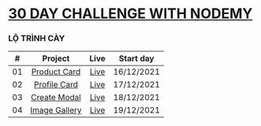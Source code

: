 # [30 DAY CHALLENGE WITH NODEMY](https://www.nodemy.vn/projects-html-css-js)

### LỘ TRÌNH CÀY
|  #  | Project | Live | Start day |
| :---: | :---: | :---: | :---: |
| 01  | [Product Card](https://github.com/Dusthuynh/30days-challenge-with-Nodemy/tree/main/ProductCard) | [Live](https://dusthuynh.github.io/30days-challenge-with-Nodemy/ProductCard/productCard.html) | 16/12/2021 |
| 02  | [Profile Card](https://github.com/Dusthuynh/30days-challenge-with-Nodemy/tree/main/profile-card) | [Live](https://dusthuynh.github.io/30days-challenge-with-Nodemy/profile-card/profile-card.html) | 17/12/2021 |
| 03  | [Create Modal](https://github.com/Dusthuynh/30days-challenge-with-Nodemy/tree/main/create-modal) | [Live](https://dusthuynh.github.io/30days-challenge-with-Nodemy/create-modal/create-modal.html) | 18/12/2021 |
| 04  | [Image Gallery](https://github.com/Dusthuynh/30days-challenge-with-Nodemy/tree/main/image-gallery) | [Live](https://dusthuynh.github.io/30days-challenge-with-Nodemy/image-gallery/image-gallery.html) | 19/12/2021 |
